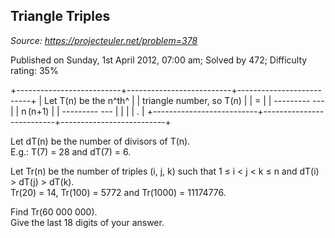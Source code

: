 Triangle Triples
----------------

*Source: https://projecteuler.net/problem=378*

Published on Sunday, 1st April 2012, 07:00 am; Solved by 472; Difficulty
rating: 35%

+--------------------------+--------------------------+--------------------------+
| Let T(n) be the n^th^    |
| triangle number, so T(n) |
| =                        |
|   --------- ---          |
|   n (n+1)                |
|   --------- ---          |
|                          |
| .                        |
+--------------------------+--------------------------+--------------------------+

Let dT(n) be the number of divisors of T(n).\
 E.g.: T(7) = 28 and dT(7) = 6.

Let Tr(n) be the number of triples (i, j, k) such that 1 ≤ i \< j \< k ≤
n and dT(i) \> dT(j) \> dT(k).\
 Tr(20) = 14, Tr(100) = 5772 and Tr(1000) = 11174776.

Find Tr(60 000 000).\
 Give the last 18 digits of your answer.
